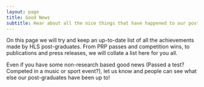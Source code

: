 ```yaml
---
layout: page
title: Good News
subtitle: Hear about all the nice things that have happened to our post-graduates!
---
```


On this page we will try and keep an up-to-date list of all the achievements made by HLS post-graduates. From PRP passes and competition wins, to publications and press releases, we will collate a list here for you all. 

Even if you have some non-research based good news (Passed a test? Competed in a music or sport event?), let us know and people can see what else our post-graduates have been up to!


